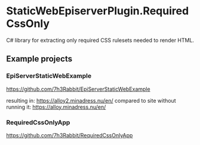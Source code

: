 # StaticWebEpiserverPlugin.RequiredCssOnly
 
C# library for extracting only required CSS rulesets needed to render HTML.

## Example projects ##

### EpiServerStaticWebExample ###

https://github.com/7h3Rabbit/EpiServerStaticWebExample

resulting in: https://alloy2.minadress.nu/en/
compared to site without running it: https://alloy.minadress.nu/en/

### RequiredCssOnlyApp ###

https://github.com/7h3Rabbit/RequiredCssOnlyApp
